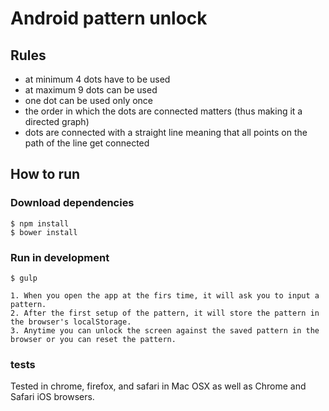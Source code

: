Android pattern unlock
======================

## Rules
- at minimum 4 dots have to be used
- at maximum 9 dots can be used
- one dot can be used only once
- the order in which the dots are connected matters (thus making it a directed graph)
- dots are connected with a straight line meaning that all points on the path of the line get connected

## How to run
### Download dependencies

```
$ npm install
$ bower install
```

### Run in development

```
$ gulp
```

    1. When you open the app at the firs time, it will ask you to input a pattern.
    2. After the first setup of the pattern, it will store the pattern in the browser's localStorage.
    3. Anytime you can unlock the screen against the saved pattern in the browser or you can reset the pattern. 

### tests

Tested in chrome, firefox, and safari in Mac OSX as well as Chrome and Safari iOS browsers.
